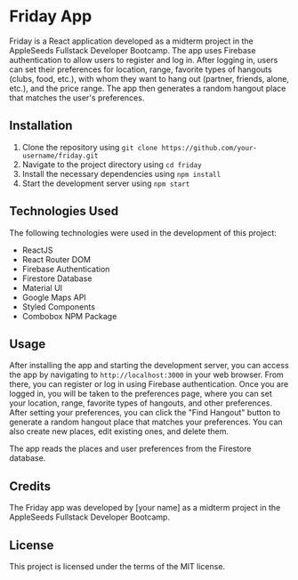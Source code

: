 # Friday App

Friday is a React application developed as a midterm project in the AppleSeeds Fullstack Developer Bootcamp. The app uses Firebase authentication to allow users to register and log in. After logging in, users can set their preferences for location, range, favorite types of hangouts (clubs, food, etc.), with whom they want to hang out (partner, friends, alone, etc.), and the price range. The app then generates a random hangout place that matches the user's preferences.

## Installation

1. Clone the repository using `git clone https://github.com/your-username/friday.git`
2. Navigate to the project directory using `cd friday`
3. Install the necessary dependencies using `npm install`
4. Start the development server using `npm start`

## Technologies Used

The following technologies were used in the development of this project:

- ReactJS
- React Router DOM
- Firebase Authentication
- Firestore Database
- Material UI
- Google Maps API
- Styled Components
- Combobox NPM Package


## Usage

After installing the app and starting the development server, you can access the app by navigating to `http://localhost:3000` in your web browser. From there, you can register or log in using Firebase authentication. Once you are logged in, you will be taken to the preferences page, where you can set your location, range, favorite types of hangouts, and other preferences. After setting your preferences, you can click the "Find Hangout" button to generate a random hangout place that matches your preferences. You can also create new places, edit existing ones, and delete them.

The app reads the places and user preferences from the Firestore database.


## Credits

The Friday app was developed by [your name] as a midterm project in the AppleSeeds Fullstack Developer Bootcamp. 

## License

This project is licensed under the terms of the MIT license.
